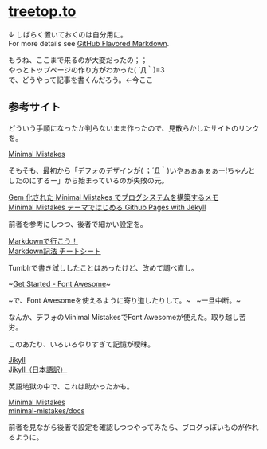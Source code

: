 # [treetop.to](http://github.treetop.to/)



↓ しばらく置いておくのは自分用に。  
For more details see [GitHub Flavored Markdown](https://guides.github.com/features/mastering-markdown/).

もうね、ここまで来るのが大変だったの；；  
やっとトップページの作り方がわかった( ´Д｀)=3  
で、どうやって記事を書くんだろう。←今ここ

## 参考サイト
どういう手順になったか判らないまま作ったので、見散らかしたサイトのリンクを。

[Minimal Mistakes](https://mmistakes.github.io/minimal-mistakes/)  

そもそも、最初から「デフォのデザインが( ；´Д｀)いやぁぁぁぁぁー!ちゃんとしたのにするー」から始まっているのが失敗の元。

[Gem 化された Minimal Mistakes でブログシステムを構築するメモ](http://k11i.biz/blog/2017/01/02/gemified-minimal-mistakes/)  
[Minimal Mistakes テーマではじめる Github Pages with Jekyll](http://k11i.biz/blog/2016/08/11/starting-jekyll-with-Minimal-Mistakes/)

前者を参考にしつつ、後者で細かい設定を。  

[Markdownで行こう！](https://gist.github.com/wate/7072365)  
[Markdown記法 チートシート](https://gist.github.com/mignonstyle/083c9e1651d7734f84c99b8cf49d57fa)

Tumblrで書き試ししたことはあったけど、改めて調べ直し。

~[Get Started - Font Awesome](http://fontawesome.io/get-started/)~

~で、Font Awesomeを使えるように寄り道したりして。~    
~一旦中断。~  

なんか、デフォのMinimal MistakesでFont Awesomeが使えた。取り越し苦労。

このあたり、いろいろやりすぎて記憶が曖昧。

[Jikyll](http://jekyllrb.com/)  
[Jikyll（日本語訳）](https://jekyllrb-ja.github.io/)

英語地獄の中で、これは助かったかも。

[Minimal Mistakes](https://mmistakes.github.io/minimal-mistakes/)  
[minimal-mistakes/docs](https://github.com/mmistakes/minimal-mistakes/tree/master/docs)

前者を見ながら後者で設定を確認しつつやってみたら、ブログっぽいものが作れるように。

